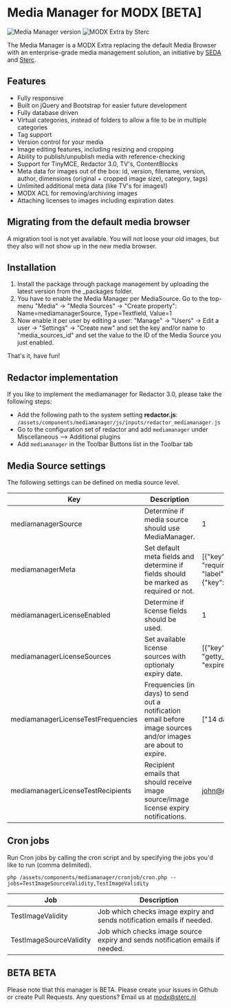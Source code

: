 # Media Manager for MODX [BETA]
![Media Manager version](https://img.shields.io/badge/version-0.2.9-brightgreen.svg)
![MODX Extra by Sterc](https://img.shields.io/badge/extra%20by-sterc-ff69b4.svg)

The Media Manager is a MODX Extra replacing the default Media Browser with an enterprise-grade media management solution, an initiative by [SEDA](https://seda.digital/) and [Sterc](https://www.sterc.com).

## Features
- Fully responsive
- Built on jQuery and Bootstrap for easier future development
- Fully database driven
- Virtual categories, instead of folders to allow a file to be in multiple categories
- Tag support
- Version control for your media
- Image editing features, including resizing and cropping
- Ability to publish/unpublish media with reference-checking
- Support for TinyMCE, Redactor 3.0, TV's, ContentBlocks
- Meta data for images out of the box: id, version, filename, version, author, dimensions (original + cropped image size), category, tags)
- Unlimited additional meta data (like TV's for images!)
- MODX ACL for removing/archiving images
- Attaching licenses to images including expiration dates

## Migrating from the default media browser
A migration tool is not yet available. You will not loose your old images, but they also will not show up in the new media browser.

## Installation
1. Install the package through package management by uploading the latest version from the _packages folder.
2. You have to enable the Media Manager per MediaSource. Go to the top-menu "Media" -> "Media Sources" -> "Create property": Name=mediamanagerSource, Type=Textfield, Value=1
3. Now enable it per user by editing a user: "Manage" -> "Users" -> Edit a user -> "Settings" -> "Create new" and set the key and/or name to "media_sources_id" and set the value to the ID of the Media Source you just enabled.

That's it, have fun!

## Redactor implementation
If you like to implement the mediamanager for Redactor 3.0, please take the following steps:
* Add the following path to the system setting **redactor.js**: `/assets/components/mediamanager/js/inputs/redactor_mediamanager.js`
* Go to the configuration set of redactor and add `mediamanager` under Miscellaneous --> Additional plugins
* Add `mediamanager` in the Toolbar Buttons list in the Toolbar tab

## Media Source settings

The following settings can be defined on media source level.

| Key                                | Description                                                                                                    | Example value                                                                                                                                                 |
|------------------------------------|----------------------------------------------------------------------------------------------------------------|---------------------------------------------------------------------------------------------------------------------------------------------------------------|
| mediamanagerSource                 | Determine if media source should use MediaManager.                                                             | 1                                                                                                                                                             |
| mediamanagerMeta                   | Set default meta fields and determine if fields should be marked as required or not.                           | [{"key":"author", "label":"Author", "required": true}, {"key":"photographer", "label":"Photographer", "required": true}, {"key": "editor", "label":"Editor"}] |
| mediamanagerLicenseEnabled         | Determine if license fields should be used.                                                                    | 1                                                                                                                                                             |
| mediamanagerLicenseSources         | Set available license sources with optionaly expiry date.                                                      | [{"key": "local", "label": "Local"},{"key": "getty_images", "label": "Getty Images", "expireson":  "24-03-2023"}]                                             |
| mediamanagerLicenseTestFrequencies | Frequencies (in days) to send out a notification email before image sources and/or images are about to expire. | ["14 days", "5 days", "1 days"]                                                                                                                               |
| mediamanagerLicenseTestRecipients  | Recipient emails that should receive image source/image license expiry notifications.                          | john@example.com,johndoe@example.com                                                                                                                          |


## Cron jobs
Run Cron jobs by calling the cron script and by specifying the jobs you'd like to run (comma delimited).

```
php /assets/components/mediamanager/cronjob/cron.php --jobs=TestImageSourceValidity,TestImageValidity
```

| Job                     | Description                                                                   |
|-------------------------|-------------------------------------------------------------------------------|
| TestImageValidity       | Job which checks image expiry and sends notification emails if needed.        |
| TestImageSourceValidity | Job which checks image source expiry and sends notification emails if needed. |


## BETA BETA
Please note that this manager is BETA. Please create your issues in Github or create Pull Requests. Any questions? Email us at modx@sterc.nl

